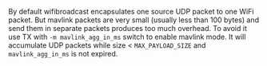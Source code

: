 By default wifibroadcast encapsulates one source UDP packet to one WiFi packet. But mavlink packets are very small (usually less than 100 bytes) and send them in separate packets produces too much overhead. To avoid it use TX with ``-m mavlink_agg_in_ms`` switch to enable mavlink mode. It will accumulate UDP packets while size < ``MAX_PAYLOAD_SIZE`` and  ``mavlink_agg_in_ms`` is not expired.